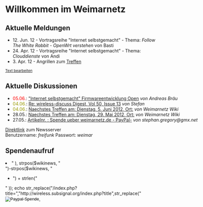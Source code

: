 <h1>Willkommen im Weimarnetz</h1>

<h2>Aktuelle Meldungen</h2>
<div class="row">
<div class="span6">
<!--
  TODO: get recent articles from wiki via JSON
  (http://www.mediawiki.org/wiki/API:Tutorial)
-->
  <ul>
    <li> 12. Jun. 12 - Vortragsreihe "Internet selbstgemacht" - Thema: <i>Follow The White Rabbit - OpenWrt verstehen</i> von Basti
</li>
    <li> 24. Apr. 12 - Vortragsreihe "Internet selbstgemacht" - Thema: <i>Clouddienste</i> von Andi
</li>
    <li> 3. Apr. 12 - Angrillen zum <a target="_blank" href="http://wireless.subsignal.org/index.php?titleTreffen" title="Treffen">Treffen</a>
</li>
  </ul>
	</div>
	<div class="span6">                                                                                                          
		<a href="http://wireless.subsignal.org/index.php?title=Vorlage:Startseite.Aktuelles&action=edit" target="_blank"><small>Text bearbeiten</small></a>
  </div>
</div>      	
<h2>Aktuelle Diskussionen</h2>
<div class="row">
<div class="span6">
<!--
  TODO: get recent articles from news via JSON
-->
  <ul>
    <li><nobr><span class="np_thread_line_text"><font color="red">05.06.</font>: <a target="_blank" href="http://news.weimarnetz.de/newsgroups/article.php?id=2852&amp;group=freifunk.de.weimar.discuss#2852">"Internet selbstgemacht"  Firmwareentwicklung Open</a> <i>von Andreas Bräu</i></span></nobr></li>
    <li><nobr><span class="np_thread_line_text"><font color="#999900">04.06.</font>: <a target="_blank" href="http://news.weimarnetz.de/newsgroups/article.php?id=2843&amp;group=freifunk.de.weimar.discuss#2843">Re: wireless-discuss Digest,  Vol 50, Issue 13</a> <i>von Stefan</i></span></nobr></li>
    <li><nobr><span class="np_thread_line_text"><font color="#999900">04.06.</font>: <a target="_blank" href="http://news.weimarnetz.de/newsgroups/article.php?id=2849&amp;group=freifunk.de.weimar.discuss#2849">Naechstes Treffen am: Dienstag, 5. Juni 2012, Ort:</a> <i>von Weimarnetz Wiki</i></span></nobr></li>
    <li><nobr><span class="np_thread_line_text">28.05.: <a target="_blank" href="http://news.weimarnetz.de/newsgroups/article.php?id=2848&amp;group=freifunk.de.weimar.discuss#2848">Naechstes Treffen am: Dienstag, 29. Mai 2012, Ort:</a> <i>von Weimarnetz Wiki</i></span></nobr></li>
    <li><nobr><span class="np_thread_line_text">27.05.: <a target="_blank" href="http://news.weimarnetz.de/newsgroups/article.php?id=2845&amp;group=freifunk.de.weimar.discuss#2845">Artikelnr. : Spende ueber  weimarnetz.de - PayPal-</a> <i>von stephan.gregory@gmx.net</i></span></nobr>
    </li>
  </ul>
	</div>
	<div class="span6">
	<A HREF="./news.php" target="_blank" >Direktlink</A> zum Newsserver<br>Benutzername: <I>freifunk</I> Passwort: <I>weimar</I>
	</div>
	</div>
	<h2>Spendenaufruf</h2>
	<div class="row">
	<div class="span6"><?php
	$wikinews=file_get_contents("http://wireless.subsignal.org/index.php?title=Vorlage:Spendenaufruf");
	$wikinews=substr($wikinews, strpos($wikinews, "<ul><li>" ), strpos($wikinews, "</li></ul>")-strpos($wikinews, "<ul><li>") + strlen("</li></ul>" ));
	echo str_replace("/index.php?title=","http://wireless.subsignal.org/index.php?title",str_replace("<a href=", "<a target=_blank href=",$wikinews) );
	?></div>
	<div class="span6">
<form action="https://www.paypal.com/cgi-bin/webscr"
method="post">
<input type="hidden" name="cmd" value="_xclick" />
<input type="hidden" name="business"
value="wireless-discuss@subsignal.org" />
<input type="hidden" name="item_name"
value="Weimarnetz e.V. Einzelspende" />
<input type="hidden" name="item_number"
value=": Spende ueber weimarnetz.de" />
<input type="hidden" name="amount" value="" />
<input type="hidden" name="lc" value="DE" />
<input type="image"
src="http://www.paypal.com/de_DE/DE/i/btn/btn_donateCC_LG.gif"
title="Paypal-Spende"
border="0" name="submit" alt="Paypal-Spende" />
<img alt="" border="0"
src="http://www.paypal.com/de_DE/i/scr/pixel.gif"
width="1" height="1" />
<input type="hidden" name="no_shipping" value="2" />
<input type="hidden" name="no_note" value="1" />
<input type="hidden" name="currency_code" value="EUR" />
<input type="hidden" name="tax" value="0" />
<input type="hidden" name="bn" value="IC_Beispiel" />
</form>
</div>
</div>